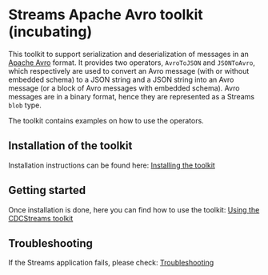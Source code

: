 # Streams Apache Avro toolkit (incubating)
This toolkit to support serialization and deserialization of messages in an [Apache Avro](https://avro.apache.org/) format. It provides two operators, `AvroToJSON` and `JSONToAvro`, which respectively are used to convert an Avro message (with or without embedded schema) to a JSON string and a JSON string into an Avro message (or a block of Avro messages with embedded schema). Avro messages are in a binary format, hence they are represented as a Streams `blob` type.

The toolkit contains examples on how to use the operators.

## Installation of the toolkit
Installation instructions can be found here: [Installing the toolkit](documentation/Installation.md)

## Getting started
Once installation is done, here you can find how to use the toolkit: [Using the CDCStreams toolkit](documentation/Usage.md)

## Troubleshooting
If the Streams application fails, please check: [Troubleshooting](documentation/Troubleshooting.md)
